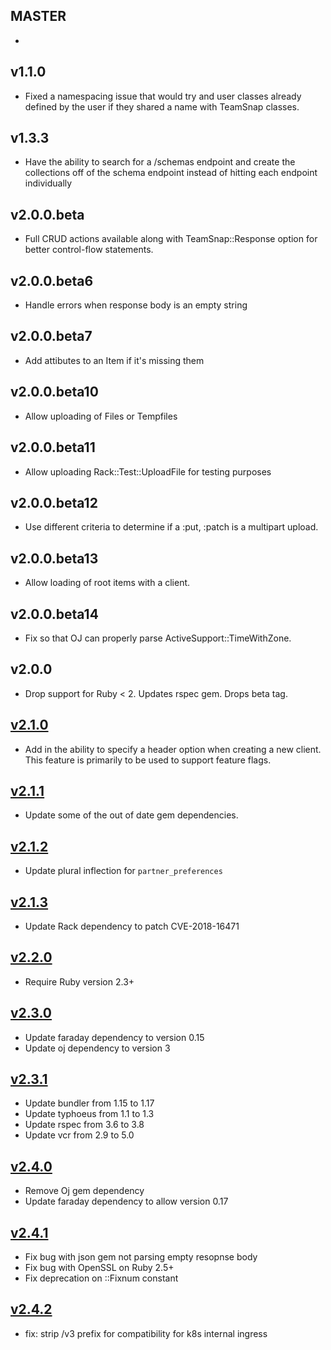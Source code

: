 MASTER
------

-

v1.1.0
------

- Fixed a namespacing issue that would try and user classes already defined by
  the user if they shared a name with TeamSnap classes.

v1.3.3
------

- Have the ability to search for a /schemas endpoint and create the collections
  off of the schema endpoint instead of hitting each endpoint individually

v2.0.0.beta
------

- Full CRUD actions available along with TeamSnap::Response option for better
  control-flow statements.

v2.0.0.beta6
------

- Handle errors when response body is an empty string

v2.0.0.beta7
------

- Add attibutes to an Item if it's missing them

v2.0.0.beta10
------

- Allow uploading of Files or Tempfiles

v2.0.0.beta11
------

- Allow uploading Rack::Test::UploadFile for testing purposes

v2.0.0.beta12
------

- Use different criteria to determine if a :put, :patch is a multipart upload.

v2.0.0.beta13
------

- Allow loading of root items with a client.

v2.0.0.beta14
------

- Fix so that OJ can properly parse ActiveSupport::TimeWithZone.

v2.0.0
------

- Drop support for Ruby < 2. Updates rspec gem. Drops beta tag.

[v2.1.0](https://github.com/teamsnap/teamsnap_rb/pull/97)
------

- Add in the ability to specify a header option when creating a new client.  This feature is primarily to be used to support feature flags.

[v2.1.1](https://github.com/teamsnap/teamsnap_rb/pull/99)
------

- Update some of the out of date gem dependencies.

[v2.1.2](https://github.com/teamsnap/teamsnap_rb/pull/103)
------

- Update plural inflection for `partner_preferences`

[v2.1.3](https://github.com/teamsnap/teamsnap_rb/pull/106)
------

- Update Rack dependency to patch CVE-2018-16471

[v2.2.0](https://github.com/teamsnap/teamsnap_rb/pull/108)
------

- Require Ruby version 2.3+

[v2.3.0](https://github.com/teamsnap/teamsnap_rb/pull/107)
------

- Update faraday dependency to version 0.15
- Update oj dependency to version 3

[v2.3.1](https://github.com/teamsnap/teamsnap_rb/pull/110)
------

- Update bundler from 1.15 to 1.17
- Update typhoeus from 1.1 to 1.3
- Update rspec from 3.6 to 3.8
- Update vcr from 2.9 to 5.0

[v2.4.0](https://github.com/teamsnap/teamsnap_rb/pull/111)
------

- Remove Oj gem dependency
- Update faraday dependency to allow version 0.17

[v2.4.1](https://github.com/teamsnap/teamsnap_rb/pull/118)
------

- Fix bug with json gem not parsing empty resopnse body
- Fix bug with OpenSSL on Ruby 2.5+
- Fix deprecation on ::Fixnum constant

[v2.4.2](https://github.com/teamsnap/teamsnap_rb/pull/118)
------

- fix: strip /v3 prefix for compatibility for k8s internal ingress
